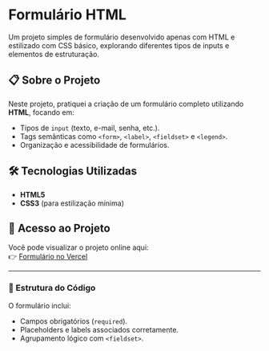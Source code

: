 # Formulário HTML

Um projeto simples de formulário desenvolvido apenas com HTML e estilizado com CSS básico, explorando diferentes tipos de inputs e elementos de estruturação.

## 📋 Sobre o Projeto

Neste projeto, pratiquei a criação de um formulário completo utilizando **HTML**, focando em:
- Tipos de `input` (texto, e-mail, senha, etc.).
- Tags semânticas como `<form>`, `<label>`, `<fieldset>` e `<legend>`.
- Organização e acessibilidade de formulários.

## 🛠 Tecnologias Utilizadas
- **HTML5**
- **CSS3** (para estilização mínima)

## 🔗 Acesso ao Projeto
Você pode visualizar o projeto online aqui:  
👉 [Formulário no Vercel](https://formulario-sigma-six.vercel.app/)

---
### 📌 Estrutura do Código
O formulário inclui:
- Campos obrigatórios (`required`).
- Placeholders e labels associados corretamente.
- Agrupamento lógico com `<fieldset>`.
